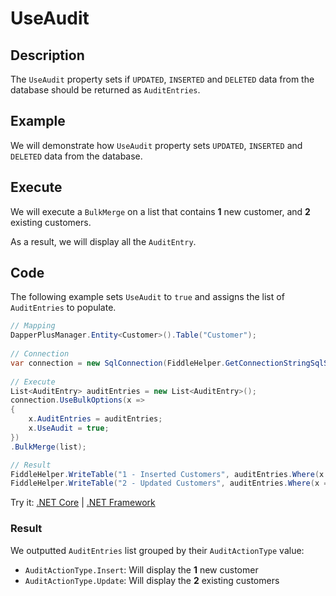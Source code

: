 # UseAudit

## Description

The `UseAudit` property sets if `UPDATED`, `INSERTED` and `DELETED` data from the database should be returned as `AuditEntries`.

## Example

We will demonstrate how `UseAudit` property sets `UPDATED`, `INSERTED` and `DELETED` data from the database.

## Execute

We will execute a `BulkMerge` on a list that contains **1** new customer, and **2** existing customers.

As a result, we will display all the `AuditEntry`.

## Code

The following example sets `UseAudit` to `true` and assigns the list of `AuditEntries` to populate.

```csharp
// Mapping
DapperPlusManager.Entity<Customer>().Table("Customer");
                
// Connection
var connection = new SqlConnection(FiddleHelper.GetConnectionStringSqlServer());
        
// Execute
List<AuditEntry> auditEntries = new List<AuditEntry>(); 
connection.UseBulkOptions(x => 
{ 
    x.AuditEntries = auditEntries; 
    x.UseAudit = true;
})
.BulkMerge(list); 

// Result
FiddleHelper.WriteTable("1 - Inserted Customers", auditEntries.Where(x => x.Action == AuditActionType.Insert));
FiddleHelper.WriteTable("2 - Updated Customers", auditEntries.Where(x => x.Action == AuditActionType.Update));
```

Try it: [.NET Core](https://dotnetfiddle.net/cjasQV) | [.NET Framework](https://dotnetfiddle.net/s8wLF9)

### Result

We outputted `AuditEntries` list grouped by their `AuditActionType` value:

- `AuditActionType.Insert`: Will display the **1** new customer
- `AuditActionType.Update`: Will display the **2** existing customers
